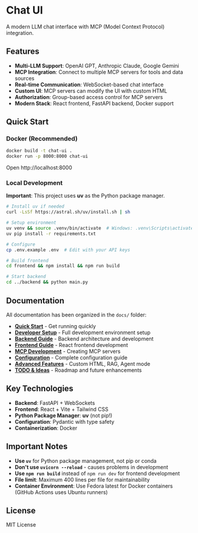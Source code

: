 # Chat UI

A modern LLM chat interface with MCP (Model Context Protocol) integration.

## Features

- **Multi-LLM Support**: OpenAI GPT, Anthropic Claude, Google Gemini
- **MCP Integration**: Connect to multiple MCP servers for tools and data sources  
- **Real-time Communication**: WebSocket-based chat interface
- **Custom UI**: MCP servers can modify the UI with custom HTML
- **Authorization**: Group-based access control for MCP servers
- **Modern Stack**: React frontend, FastAPI backend, Docker support

## Quick Start

### Docker (Recommended)
```bash
docker build -t chat-ui .
docker run -p 8000:8000 chat-ui
```
Open http://localhost:8000

### Local Development
**Important**: This project uses **uv** as the Python package manager.

```bash
# Install uv if needed
curl -LsSf https://astral.sh/uv/install.sh | sh

# Setup environment
uv venv && source .venv/bin/activate  # Windows: .venv\Scripts\activate
uv pip install -r requirements.txt

# Configure
cp .env.example .env  # Edit with your API keys

# Build frontend
cd frontend && npm install && npm run build

# Start backend  
cd ../backend && python main.py
```

## Documentation

All documentation has been organized in the `docs/` folder:

- **[Quick Start](docs/quick-start.md)** - Get running quickly
- **[Developer Setup](docs/developer-setup.md)** - Full development environment setup
- **[Backend Guide](docs/backend.md)** - Backend architecture and development  
- **[Frontend Guide](docs/frontend.md)** - React frontend development
- **[MCP Development](docs/mcp-development.md)** - Creating MCP servers
- **[Configuration](docs/configuration.md)** - Complete configuration guide
- **[Advanced Features](docs/advanced-features.md)** - Custom HTML, RAG, Agent mode
- **[TODO & Ideas](docs/todo.md)** - Roadmap and future enhancements

## Key Technologies

- **Backend**: FastAPI + WebSockets  
- **Frontend**: React + Vite + Tailwind CSS
- **Python Package Manager**: **uv** (not pip!)
- **Configuration**: Pydantic with type safety
- **Containerization**: Docker

## Important Notes

- **Use `uv`** for Python package management, not pip or conda
- **Don't use `uvicorn --reload`** - causes problems in development
- **Use `npm run build`** instead of `npm run dev` for frontend development
- **File limit**: Maximum 400 lines per file for maintainability
- **Container Environment**: Use Fedora latest for Docker containers (GitHub Actions uses Ubuntu runners)

## License

MIT License